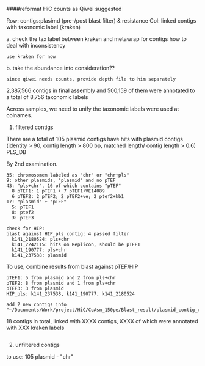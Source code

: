 
####reformat HiC counts as Qiwei suggested

Row: contigs:plasimd (pre-/post blast filter) & resistance
Col: linked contigs with taxonomic label (kraken)

a. check the tax label between kraken and metawrap for contigs
  how to deal with inconsistency

    use kraken for now

b. take the abundance into consideration??

    since qiwei needs counts, provide depth file to him separately

2,387,566 contigs in final assembly and 500,159 of them were annotated to a total of 8,756 taxonomic labels


Across samples, we need to unify the taxonomic labels were used at colnames.


1. filtered contigs

There are a total of 105 plasmid contigs have hits with plasmid contigs (identity > 90, contig length > 800 bp, matched length/ contig length > 0.6) PLS_DB

By 2nd examination.

    35: chromosomem labeled as "chr" or "chr+pls"
    9: other plasmids, "plasmid" and no pTEF
    43: "pls+chr", 16 of which contains "pTEF"
      8 pTEF1: 1 pTEF1 + 7 pTEF1+VE14089
      6 pTEF2: 2 pTEF2; 2 pTEF2+ve; 2 ptef2+kb1
    17: "plasmid" + "pTEF"
      5: pTEF1
      8: ptef2
      3: pTEF3

    check for HIP:
    blast against HIP_pls contig: 4 passed filter
      k141_2180524: pls+chr
      k141_2242115: hits on Replicon, should be pTEF1
      k141_190777: pls+chr
      k141_237538: plasmid

To use, combine results from blast against pTEF/HIP

    pTEF1: 5 from plasmid and 2 from pls+chr
    pTEF2: 8 from plasmid and 1 from pls+chr
    pTEF3: 3 from plasmid
    HIP_pls: k141_237538, k141_190777, k141_2180524

    add 2 new contigs into "~/Documents/Work/project/HiC/CoAsm_150pe/Blast_result/plasmid_contig_checked.info"


18 contigs in total, linked with XXXX contigs, XXXX of which were annotated with XXX kraken labels

```{sh}

```


2. unfiltered contigs

  to use: 105 plasmid - "chr"
